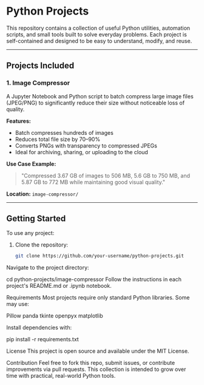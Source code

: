 # Python Projects

This repository contains a collection of useful Python utilities, automation scripts, and small tools built to solve everyday problems. Each project is self-contained and designed to be easy to understand, modify, and reuse.

---

## Projects Included

### 1. Image Compressor
A Jupyter Notebook and Python script to batch compress large image files (JPEG/PNG) to significantly reduce their size without noticeable loss of quality.

**Features:**
- Batch compresses hundreds of images
- Reduces total file size by 70–90%
- Converts PNGs with transparency to compressed JPEGs
- Ideal for archiving, sharing, or uploading to the cloud

**Use Case Example:**
> "Compressed 3.67 GB of images to 506 MB, 5.6 GB to 750 MB, and 5.87 GB to 772 MB while maintaining good visual quality."

**Location:** `image-compressor/`

---

## Getting Started

To use any project:

1. Clone the repository:
   ```bash
   git clone https://github.com/your-username/python-projects.git
Navigate to the project directory:


cd python-projects/image-compressor
Follow the instructions in each project's README.md or .ipynb notebook.

Requirements
Most projects require only standard Python libraries. Some may use:

Pillow
panda
tkinte
openpyx
matplotlib

Install dependencies with:

pip install -r requirements.txt

License
This project is open source and available under the MIT License.

Contribution
Feel free to fork this repo, submit issues, or contribute improvements via pull requests. This collection is intended to grow over time with practical, real-world Python tools.


